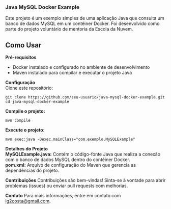 ### Java MySQL Docker Example
Este projeto é um exemplo simples de uma aplicação Java que consulta um banco de dados MySQL em um contêiner Docker. Foi desenvolvido como parte do projeto voluntário de mentoria da Escola da Nuvem.

## Como Usar  
**Pré-requisitos**  
- Docker instalado e configurado no ambiente de desenvolvimento  
- Maven instalado para compilar e executar o projeto Java


**Configuração**  
Clone este repositório:  


```git clone https://github.com/seu-usuario/java-mysql-docker-example.git  ```  
```cd java-mysql-docker-example  ```  

**Compile o projeto:**  

```mvn compile```

**Execute o projeto:**

```mvn exec:java -Dexec.mainClass="com.exemplo.MySQLExample"```

**Detalhes do Projeto**  
**MySQLExample.java:** Contém o código-fonte Java que realiza a conexão com o banco de dados MySQL dentro do contêiner Docker.  
**pom.xml:** Arquivo de configuração do Maven que gerencia as dependências do projeto.  




**Contribuições**
Contribuições são bem-vindas! Sinta-se à vontade para abrir problemas (issues) ou enviar pull requests com melhorias.

**Contato**
Para mais informações, entre em contato com lg2costa@gmail.com.

